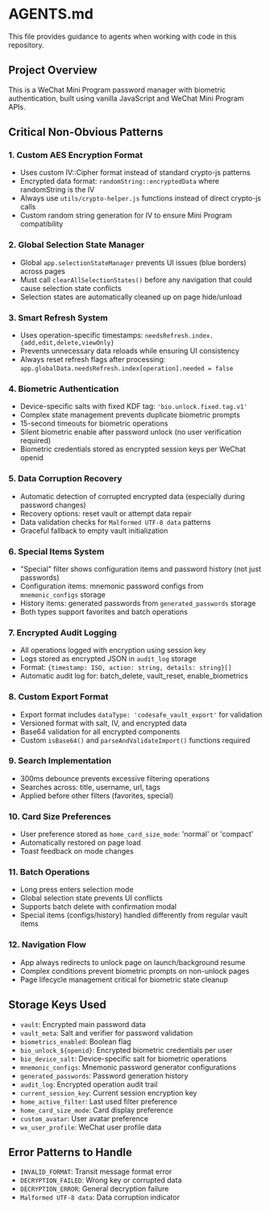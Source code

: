 # AGENTS.md

This file provides guidance to agents when working with code in this repository.

## Project Overview
This is a WeChat Mini Program password manager with biometric authentication, built using vanilla JavaScript and WeChat Mini Program APIs.

## Critical Non-Obvious Patterns

### 1. Custom AES Encryption Format
- Uses custom IV::Cipher format instead of standard crypto-js patterns
- Encrypted data format: `randomString::encryptedData` where randomString is the IV
- Always use `utils/crypto-helper.js` functions instead of direct crypto-js calls
- Custom random string generation for IV to ensure Mini Program compatibility

### 2. Global Selection State Manager
- Global `app.selectionStateManager` prevents UI issues (blue borders) across pages
- Must call `clearAllSelectionStates()` before any navigation that could cause selection state conflicts
- Selection states are automatically cleaned up on page hide/unload

### 3. Smart Refresh System
- Uses operation-specific timestamps: `needsRefresh.index.{add,edit,delete,viewOnly}`
- Prevents unnecessary data reloads while ensuring UI consistency
- Always reset refresh flags after processing: `app.globalData.needsRefresh.index[operation].needed = false`

### 4. Biometric Authentication
- Device-specific salts with fixed KDF tag: `'bio.unlock.fixed.tag.v1'`
- Complex state management prevents duplicate biometric prompts
- 15-second timeouts for biometric operations
- Silent biometric enable after password unlock (no user verification required)
- Biometric credentials stored as encrypted session keys per WeChat openid

### 5. Data Corruption Recovery
- Automatic detection of corrupted encrypted data (especially during password changes)
- Recovery options: reset vault or attempt data repair
- Data validation checks for `Malformed UTF-8 data` patterns
- Graceful fallback to empty vault initialization

### 6. Special Items System
- "Special" filter shows configuration items and password history (not just passwords)
- Configuration items: mnemonic password configs from `mnemonic_configs` storage
- History items: generated passwords from `generated_passwords` storage
- Both types support favorites and batch operations

### 7. Encrypted Audit Logging
- All operations logged with encryption using session key
- Logs stored as encrypted JSON in `audit_log` storage
- Format: `{timestamp: ISO, action: string, details: string}[]`
- Automatic audit log for: batch_delete, vault_reset, enable_biometrics

### 8. Custom Export Format
- Export format includes `dataType: 'codesafe_vault_export'` for validation
- Versioned format with salt, IV, and encrypted data
- Base64 validation for all encrypted components
- Custom `isBase64()` and `parseAndValidateImport()` functions required

### 9. Search Implementation
- 300ms debounce prevents excessive filtering operations
- Searches across: title, username, url, tags
- Applied before other filters (favorites, special)

### 10. Card Size Preferences
- User preference stored as `home_card_size_mode`: 'normal' or 'compact'
- Automatically restored on page load
- Toast feedback on mode changes

### 11. Batch Operations
- Long press enters selection mode
- Global selection state prevents UI conflicts
- Supports batch delete with confirmation modal
- Special items (configs/history) handled differently from regular vault items

### 12. Navigation Flow
- App always redirects to unlock page on launch/background resume
- Complex conditions prevent biometric prompts on non-unlock pages
- Page lifecycle management critical for biometric state cleanup

## Storage Keys Used
- `vault`: Encrypted main password data
- `vault_meta`: Salt and verifier for password validation
- `biometrics_enabled`: Boolean flag
- `bio_unlock_${openid}`: Encrypted biometric credentials per user
- `bio_device_salt`: Device-specific salt for biometric operations
- `mnemonic_configs`: Mnemonic password generator configurations
- `generated_passwords`: Password generation history
- `audit_log`: Encrypted operation audit trail
- `current_session_key`: Current session encryption key
- `home_active_filter`: Last used filter preference
- `home_card_size_mode`: Card display preference
- `custom_avatar`: User avatar preference
- `wx_user_profile`: WeChat user profile data

## Error Patterns to Handle
- `INVALID_FORMAT`: Transit message format error
- `DECRYPTION_FAILED`: Wrong key or corrupted data
- `DECRYPTION_ERROR`: General decryption failure
- `Malformed UTF-8 data`: Data corruption indicator